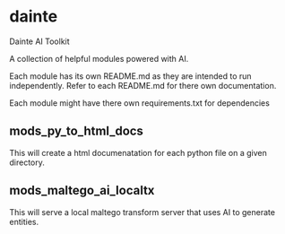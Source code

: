 # dainte
Dainte AI Toolkit

A collection of helpful modules powered with AI.

Each module has its own README.md as they are intended to run independently. Refer to each README.md for there own documentation.

Each module might have there own requirements.txt for dependencies

## mods_py_to_html_docs
This will create a html documenatation for each python file on a given directory.

## mods_maltego_ai_localtx
This will serve a local maltego transform server that uses AI to generate entities.